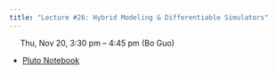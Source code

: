 ```yaml
---
title: "Lecture #26: Hybrid Modeling & Differentiable Simulators"
---
```


&nbsp;&nbsp;&nbsp;&nbsp;&nbsp;Thu, Nov 20, 3:30 pm – 4:45 pm (Bo Guo)

- [Pluto Notebook](../pluto_notebooks/Lec26_hybrid_modeling.html) 
